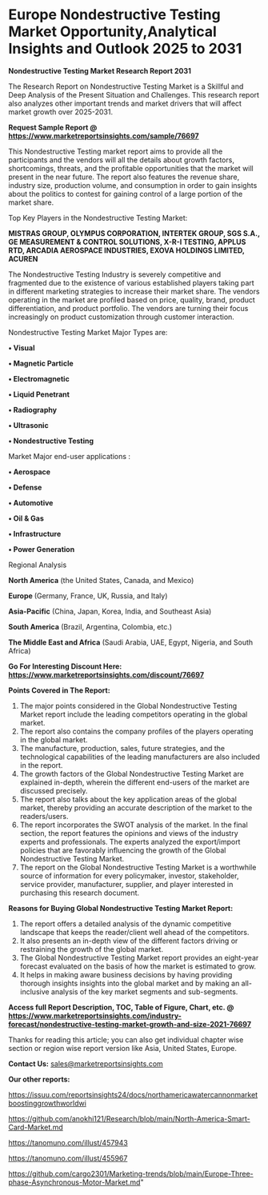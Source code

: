 # Europe Nondestructive Testing Market Opportunity,Analytical Insights and Outlook 2025 to 2031

<strong>Nondestructive Testing Market Research Report 2031</strong>

The Research Report on Nondestructive Testing Market is a Skillful and Deep Analysis of the Present Situation and Challenges. This research report also analyzes other important trends and market drivers that will affect market growth over 2025-2031.

<strong>Request Sample Report @ <a href=https://www.marketreportsinsights.com/sample/76697>https://www.marketreportsinsights.com/sample/76697</a></strong>

This Nondestructive Testing market report aims to provide all the participants and the vendors will all the details about growth factors, shortcomings, threats, and the profitable opportunities that the market will present in the near future. The report also features the revenue share, industry size, production volume, and consumption in order to gain insights about the politics to contest for gaining control of a large portion of the market share.

Top Key Players in the Nondestructive Testing Market:

<strong>MISTRAS GROUP, OLYMPUS CORPORATION, INTERTEK GROUP, SGS S.A., GE MEASUREMENT & CONTROL SOLUTIONS, X-R-I TESTING, APPLUS RTD, ARCADIA AEROSPACE INDUSTRIES, EXOVA HOLDINGS LIMITED, ACUREN</strong>

The Nondestructive Testing Industry is severely competitive and fragmented due to the existence of various established players taking part in different marketing strategies to increase their market share. The vendors operating in the market are profiled based on price, quality, brand, product differentiation, and product portfolio. The vendors are turning their focus increasingly on product customization through customer interaction.

Nondestructive Testing Market Major Types are:

<strong>• Visual

• Magnetic Particle

• Electromagnetic

• Liquid Penetrant

• Radiography

• Ultrasonic

• Nondestructive Testing</strong>

Market Major end-user applications :

<strong>• Aerospace

• Defense

• Automotive

• Oil & Gas

• Infrastructure

• Power Generation</strong>

Regional Analysis

</u><strong><b>North America</b></strong> (the United States, Canada, and Mexico)

<strong><b>Europe </b></strong>(Germany, France, UK, Russia, and Italy)

<strong><b>Asia-Pacific</b></strong> (China, Japan, Korea, India, and Southeast Asia)

<strong><b>South America</b></strong> (Brazil, Argentina, Colombia, etc.)

<strong><b>The Middle East and Africa</b></strong> (Saudi Arabia, UAE, Egypt, Nigeria, and South Africa)

<strong>Go For Interesting Discount Here: <a href=https://www.marketreportsinsights.com/discount/76697>https://www.marketreportsinsights.com/discount/76697</a></strong>

<strong>Points Covered in The Report:</strong>
<ol>
  <li>The major points considered in the Global Nondestructive Testing Market report include the leading competitors operating in the global market.</li>
  <li>The report also contains the company profiles of the players operating in the global market.</li>
  <li>The manufacture, production, sales, future strategies, and the technological capabilities of the leading manufacturers are also included in the report.</li>
  <li>The growth factors of the Global Nondestructive Testing Market are explained in-depth, wherein the different end-users of the market are discussed precisely.</li>
  <li>The report also talks about the key application areas of the global market, thereby providing an accurate description of the market to the readers/users.</li>
  <li>The report incorporates the SWOT analysis of the market. In the final section, the report features the opinions and views of the industry experts and professionals. The experts analyzed the export/import policies that are favorably influencing the growth of the Global Nondestructive Testing Market.</li>
  <li>The report on the Global Nondestructive Testing Market is a worthwhile source of information for every policymaker, investor, stakeholder, service provider, manufacturer, supplier, and player interested in purchasing this research document.</li>
</ol>
<strong>Reasons for Buying Global Nondestructive Testing Market Report:</strong>

<ol>
  <li>The report offers a detailed analysis of the dynamic competitive landscape that keeps the reader/client well ahead of the competitors.</li>
  <li>It also presents an in-depth view of the different factors driving or restraining the growth of the global market.</li>
  <li>The Global Nondestructive Testing Market report provides an eight-year forecast evaluated on the basis of how the market is estimated to grow.</li>
  <li>It helps in making aware business decisions by having providing thorough insights insights into the global market and by making an all-inclusive analysis of the key market segments and sub-segments.</li>
</ol>
<strong>Access full Report Description, TOC, Table of Figure, Chart, etc. @ <a href=https://www.marketreportsinsights.com/industry-forecast/nondestructive-testing-market-growth-and-size-2021-76697>https://www.marketreportsinsights.com/industry-forecast/nondestructive-testing-market-growth-and-size-2021-76697</a></strong>


Thanks for reading this article; you can also get individual chapter wise section or region wise report version like Asia, United States, Europe.

<strong>Contact Us:</strong>
sales@marketreportsinsights.com

<strong>Our other reports:</strong>

<a href=https://issuu.com/reportsinsights24/docs/northamericawatercannonmarketboostinggrowthworldwi>https://issuu.com/reportsinsights24/docs/northamericawatercannonmarketboostinggrowthworldwi</a>

<a href=https://github.com/anokhi121/Research/blob/main/North-America-Smart-Card-Market.md>https://github.com/anokhi121/Research/blob/main/North-America-Smart-Card-Market.md</a>

<a href=https://tanomuno.com/illust/457943>https://tanomuno.com/illust/457943</a>

<a href=https://tanomuno.com/illust/455967>https://tanomuno.com/illust/455967</a>

<a href=https://github.com/cargo2301/Marketing-trends/blob/main/Europe-Three-phase-Asynchronous-Motor-Market.md>https://github.com/cargo2301/Marketing-trends/blob/main/Europe-Three-phase-Asynchronous-Motor-Market.md</a>"
